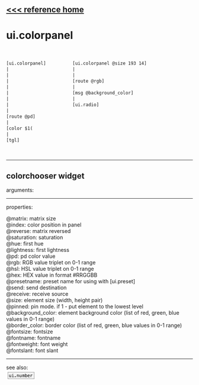 [<<< reference home](ceammc_lib.md)
---

# ui.colorpanel

```


[ui.colorpanel]          [ui.colorpanel @size 193 14]
|                        |
|                        |
|                        [route @rgb]
|                        |
|                        [msg @background_color]
|                        |
|                        [ui.radio]
|
[route @pd]
|
[color $1(
|
[tgl]

            
```
---
colorchooser widget
---
arguments:


---
properties:

@matrix: matrix size<br>
@index: color position in panel<br>
@reverse: matrix reversed<br>
@saturation: 
            saturation<br>
@hue: first
            hue<br>
@lightness: first
            lightness<br>
@pd: pd color value<br>
@rgb: RGB value triplet on 0-1
            range<br>
@hsl: HSL value triplet on 0-1
            range<br>
@hex: HEX value in format
            #RRGGBB<br>
@presetname: preset name for using with
            [ui.preset]<br>
@send: send destination<br>
@receive: receive source<br>
@size: element size (width, height
            pair)<br>
@pinned: pin mode. if 1 - put element
            to the lowest level<br>
@background_color: element
            background color (list of red, green, blue values in 0-1 range)<br>
@border_color: border color (list
            of red, green, blue values in 0-1 range)<br>
@fontsize: 
            fontsize<br>
@fontname: fontname<br>
@fontweight: font
            weight<br>
@fontslant: font
            slant<br>

---
see also:<br>
[![ui.number](img/object_ui.number.png)](ui.number.md)
